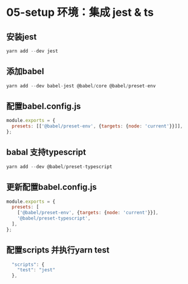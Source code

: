 # 05-setup 环境：集成 jest & ts

## 安装jest

```javascript
yarn add --dev jest
```

## 添加babel
```javascript
yarn add --dev babel-jest @babel/core @babel/preset-env
```

## 配置babel.config.js
```javascript
module.exports = {
  presets: [['@babel/preset-env', {targets: {node: 'current'}}]],
};
```

## babal 支持typescript
```javascript
yarn add --dev @babel/preset-typescript
```

## 更新配置babel.config.js

```javascript
module.exports = {
  presets: [
    ['@babel/preset-env', {targets: {node: 'current'}}],
    '@babel/preset-typescript',
  ],
};
```

## 配置scripts 并执行yarn test

```javascript
  "scripts": {
    "test": "jest"
  },
```